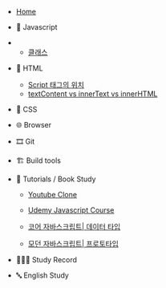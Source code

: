 -   [Home](/)

*   🍊 Javascript
*   -   [클래스](/javascript/class.md)

*   🚂 HTML

    -   [Script 태그의 위치](/html/script태그의_위치.md)
    -   [textContent vs innerText vs innerHTML](/html/../../html/textcontent_innertext_innerhtml.md)

*   💅 CSS

*   🌐 Browser

*   🎞 Git

*   🏗 Build tools

*   📝 Tutorials / Book Study

    -   [Youtube Clone](/tutorials/youtubeClone.md)

    -   [Udemy Javascript Course](/tutorials/유데미-자바스크립트-정리.md)

    -   [코어 자바스크립트| 데이터 타입](/tutorials/자바스크립트_기초_스터디/01.데이터_타입.md)

    -   [모던 자바스크립트| 프로토타입](/javascript/prototype.md)

*   👩🏻‍💻 Study Record

*   🔤 English Study
